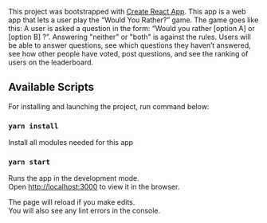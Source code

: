 This project was bootstrapped with [Create React App](https://github.com/facebook/create-react-app).
This app is a web app that lets a user play the “Would You Rather?” game. The game goes like this: A user is asked a question in the form: “Would you rather [option A] or [option B] ?”. Answering "neither" or "both" is against the rules. Users will be able to answer questions, see which questions they haven’t answered, see how other people have voted, post questions, and see the ranking of users on the leaderboard.

## Available Scripts

For installing and launching the project, run command below:

### `yarn install`

Install all modules needed for this app

### `yarn start`

Runs the app in the development mode.<br />
Open [http://localhost:3000](http://localhost:3000) to view it in the browser.

The page will reload if you make edits.<br />
You will also see any lint errors in the console.
